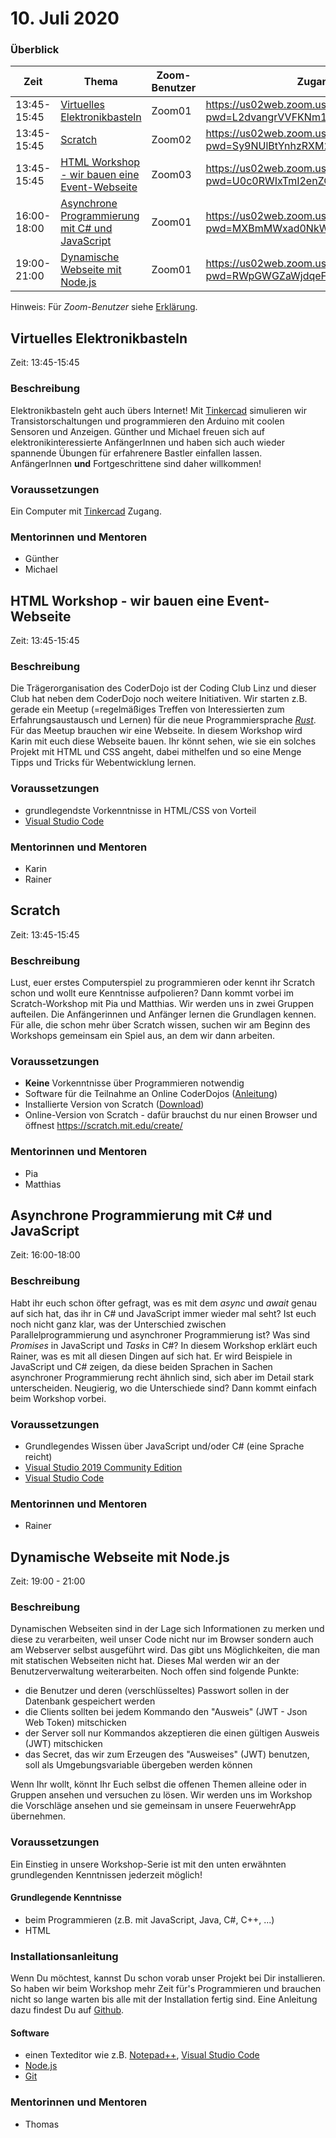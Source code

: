 # 10. Juli 2020

### Überblick

| Zeit        | Thema                                                                   | Zoom-Benutzer | Zugangslink       |
| ----------- | ----------------------------------------------------------------------- | ------------- | ----------------- |
| 13:45-15:45 | [Virtuelles Elektronikbasteln](#virtuelles-elektronikbasteln)           | Zoom01        | https://us02web.zoom.us/j/87344372407?pwd=L2dvangrVVFKNm1va3RLdUhzMW5FZz09                  |
| 13:45-15:45 | [Scratch](#scratch)                                                     | Zoom02        | https://us02web.zoom.us/j/88024066954?pwd=Sy9NUlBtYnhzRXM2Y3FTSFBpd1RSZz09                  |
| 13:45-15:45 | [HTML Workshop - wir bauen eine Event-Webseite](#html-workshop---wir-bauen-eine-event-webseite)   | Zoom03        | https://us02web.zoom.us/j/82363959665?pwd=U0c0RWIxTmI2enZOaGU5OXdMN3lXUT09                  |
| 16:00-18:00 | [Asynchrone Programmierung mit C# und JavaScript](#asynchrone-programmierung-mit-c-und-javascript)| Zoom01        | https://us02web.zoom.us/j/83697366589?pwd=MXBmMWxad0NkWk93cXJQeWR6TjJDdz09        |
| 19:00-21:00 | [Dynamische Webseite mit Node.js](#dynamische-webseite-mit-nodejs)      | Zoom01        | https://us02web.zoom.us/j/87019944262?pwd=RWpGWGZaWjdqeFFNRVAraENmWm1KUT09                  |


Hinweis: Für _Zoom-Benutzer_ siehe [Erklärung](https://github.com/coderdojo-linz/coderdojo-online/blob/master/Zoom.md).


## Virtuelles Elektronikbasteln

Zeit: 13:45-15:45

### Beschreibung

Elektronikbasteln geht auch übers Internet! Mit [Tinkercad](https://www.tinkercad.com) simulieren wir Transistorschaltungen und programmieren den Arduino mit coolen Sensoren und Anzeigen. Günther und Michael freuen sich auf elektronikinteressierte AnfängerInnen und haben sich auch wieder spannende Übungen für erfahrenere Bastler einfallen lassen. AnfängerInnen **und** Fortgeschrittene sind daher willkommen!

### Voraussetzungen

Ein Computer mit [Tinkercad](https://www.tinkercad.com) Zugang.

### Mentorinnen und Mentoren

- Günther
- Michael


## HTML Workshop - wir bauen eine Event-Webseite

Zeit: 13:45-15:45

### Beschreibung

Die Trägerorganisation des CoderDojo ist der Coding Club Linz und dieser Club hat neben dem CoderDojo noch weitere Initiativen. Wir starten z.B. gerade ein Meetup (=regelmäßiges Treffen von Interessierten zum Erfahrungsaustausch und Lernen) für die neue Programmiersprache [*Rust*](https://www.rust-lang.org/). Für das Meetup brauchen wir eine Webseite. In diesem Workshop wird Karin mit euch diese Webseite bauen. Ihr könnt sehen, wie sie ein solches Projekt mit HTML und CSS angeht, dabei mithelfen und so eine Menge Tipps und Tricks für Webentwicklung lernen.

### Voraussetzungen

- grundlegendste Vorkenntnisse in HTML/CSS von Vorteil
- [Visual Studio Code](https://code.visualstudio.com)

### Mentorinnen und Mentoren

- Karin
- Rainer


## Scratch

Zeit: 13:45-15:45

### Beschreibung

Lust, euer erstes Computerspiel zu programmieren oder kennt ihr Scratch schon und wollt eure Kenntnisse aufpolieren? Dann kommt vorbei im Scratch-Workshop mit Pia und Matthias. Wir werden uns in zwei Gruppen aufteilen. Die Anfängerinnen und Anfänger lernen die Grundlagen kennen. Für alle, die schon mehr über Scratch wissen, suchen wir am Beginn des Workshops gemeinsam ein Spiel aus, an dem wir dann arbeiten.

### Voraussetzungen

- **Keine** Vorkenntnisse über Programmieren notwendig
- Software für die Teilnahme an Online CoderDojos ([Anleitung](https://linz.coderdojo.net/online-coderdojo-tipps.html))
- Installierte Version von Scratch ([Download](https://scratch.mit.edu/download))
- Online-Version von Scratch - dafür brauchst du nur einen Browser und öffnest https://scratch.mit.edu/create/

### Mentorinnen und Mentoren

- Pia
- Matthias


## Asynchrone Programmierung mit C# und JavaScript

Zeit: 16:00-18:00

### Beschreibung

Habt ihr euch schon öfter gefragt, was es mit dem *async* und *await* genau auf sich hat, das ihr in C# und JavaScript immer wieder mal seht? Ist euch noch nicht ganz klar, was der Unterschied zwischen Parallelprogrammierung und asynchroner Programmierung ist? Was sind *Promises* in JavaScript und *Tasks* in C#? In diesem Workshop erklärt euch Rainer, was es mit all diesen Dingen auf sich hat. Er wird Beispiele in JavaScript und C# zeigen, da diese beiden Sprachen in Sachen asynchroner Programmierung recht ähnlich sind, sich aber im Detail stark unterscheiden. Neugierig, wo die Unterschiede sind? Dann kommt einfach beim Workshop vorbei.

### Voraussetzungen

- Grundlegendes Wissen über JavaScript und/oder C# (eine Sprache reicht)
- [Visual Studio 2019 Community Edition](https://visualstudio.microsoft.com/downloads/)
- [Visual Studio Code](https://code.visualstudio.com)

### Mentorinnen und Mentoren

- Rainer


## Dynamische Webseite mit Node.js

Zeit: 19:00 - 21:00

### Beschreibung

Dynamischen Webseiten sind in der Lage sich Informationen zu merken und diese zu verarbeiten, weil unser Code nicht nur im Browser sondern auch am Webserver selbst ausgeführt wird. Das gibt uns Möglichkeiten, die man mit statischen Webseiten nicht hat. Dieses Mal werden wir an der Benutzerverwaltung weiterarbeiten. Noch offen sind folgende Punkte:

* die Benutzer und deren (verschlüsseltes) Passwort sollen in der Datenbank gespeichert werden
* die Clients sollten bei jedem Kommando den "Ausweis" (JWT - Json Web Token) mitschicken
* der Server soll nur Kommandos akzeptieren die einen gültigen Ausweis (JWT) mitschicken
* das Secret, das wir zum Erzeugen des "Ausweises" (JWT) benutzen, soll als Umgebungsvariable übergeben werden können

Wenn Ihr wollt, könnt Ihr Euch selbst die offenen Themen alleine oder in Gruppen ansehen und versuchen zu lösen. Wir werden uns im Workshop die Vorschläge ansehen und sie gemeinsam in unsere FeuerwehrApp übernehmen.

### Voraussetzungen

Ein Einstieg in unsere Workshop-Serie ist mit den unten erwähnten grundlegenden Kenntnissen jederzeit möglich!

#### Grundlegende Kenntnisse

- beim Programmieren (z.B. mit JavaScript, Java, C#, C++, ...)
- HTML

### Installationsanleitung

Wenn Du möchtest, kannst Du schon vorab unser Projekt bei Dir installieren. So haben wir beim Workshop mehr Zeit für's Programmieren und brauchen nicht so lange warten bis alle mit der Installation fertig sind. Eine Anleitung dazu findest Du auf [Github](https://github.com/coderdojo-neusiedl/dynamic-webpage/tree/workshop-20200710).

#### Software

- einen Texteditor wie z.B. [Notepad++](https://notepad-plus-plus.org), [Visual Studio Code](https://code.visualstudio.com)
- [Node.js](https://nodejs.org/en/download/)
- [Git](https://git-scm.com/download/win)

### Mentorinnen und Mentoren

- Thomas

